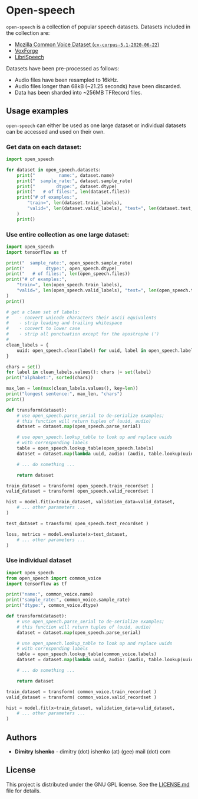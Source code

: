 # Open-speech

`open-speech` is a collection of popular speech datasets. Datasets included in
the collection are:

- [Mozilla Common Voice Dataset (`cv-corpus-5.1-2020-06-22`)](https://voice.mozilla.org/en/datasets)
- [VoxForge](http://www.repository.voxforge1.org/downloads/SpeechCorpus/Trunk/Audio/Main/16kHz_16bit/)
- [LibriSpeech](http://www.openslr.org/12)

Datasets have been pre-processed as follows:

- Audio files have been resampled to 16kHz.
- Audio files longer than 68kB (~21.25 seconds) have been discarded.
- Data has been sharded into ~256MB TFRecord files.

## Usage examples

`open-speech` can either be used as one large dataset or individual datasets can
be accessed and used on their own.

### Get data on each dataset:

```python
import open_speech

for dataset in open_speech.datasets:
    print("         name:", dataset.name)
    print("  sample_rate:", dataset.sample_rate)
    print("        dtype:", dataset.dtype)
    print("   # of files:", len(dataset.files))
    print("# of examples:",
        "train=", len(dataset.train_labels),
        "valid=", len(dataset.valid_labels), "test=", len(dataset.test_labels)
    )
    print()
```

### Use entire collection as one large dataset:

```python
import open_speech
import tensorflow as tf

print("  sample_rate:", open_speech.sample_rate)
print("        dtype:", open_speech.dtype)
print("   # of files:", len(open_speech.files))
print("# of examples:",
    "train=", len(open_speech.train_labels),
    "valid=", len(open_speech.valid_labels), "test=", len(open_speech.test_labels)
)
print()

# get a clean set of labels:
#    - convert unicode characters their ascii equivalents
#    - strip leading and trailing whitespace
#    - convert to lower case
#    - strip all punctuation except for the apostrophe (')
#
clean_labels = {
    uuid: open_speech.clean(label) for uuid, label in open_speech.labels.items()
}

chars = set()
for label in clean_labels.values(): chars |= set(label)
print("alphabet:", sorted(chars))

max_len = len(max(clean_labels.values(), key=len))
print("longest sentence:", max_len, "chars")
print()

def transform(dataset):
    # use open_speech.parse_serial to de-serialize examples;
    # this function will return tuples of (uuid, audio)
    dataset = dataset.map(open_speech.parse_serial)

    # use open_speech.lookup_table to look up and replace uuids
    # with corresponding labels
    table = open_speech.lookup_table(open_speech.labels)
    dataset = dataset.map(lambda uuid, audio: (audio, table.lookup(uuid)))

    # ... do something ...

    return dataset

train_dataset = transform( open_speech.train_recordset )
valid_dataset = transform( open_speech.valid_recordset )

hist = model.fit(x=train_dataset, validation_data=valid_dataset,
    # ... other parameters ...
)

test_dataset = transform( open_speech.test_recordset )

loss, metrics = model.evaluate(x=test_dataset,
    # ... other parameters ...
)
```

### Use individual dataset

```python
import open_speech
from open_speech import common_voice
import tensorflow as tf

print("name:", common_voice.name)
print("sample_rate:", common_voice.sample_rate)
print("dtype:", common_voice.dtype)

def transform(dataset):
    # use open_speech.parse_serial to de-serialize examples;
    # this function will return tuples of (uuid, audio)
    dataset = dataset.map(open_speech.parse_serial)

    # use open_speech.lookup_table to look up and replace uuids
    # with corresponding labels
    table = open_speech.lookup_table(common_voice.labels)
    dataset = dataset.map(lambda uuid, audio: (audio, table.lookup(uuid)))

    # ... do something ...

    return dataset

train_dataset = transform( common_voice.train_recordset )
valid_dataset = transform( common_voice.valid_recordset )

hist = model.fit(x=train_dataset, validation_data=valid_dataset,
    # ... other parameters ...
)
```

## Authors

* **Dimitry Ishenko** - dimitry (dot) ishenko (at) (gee) mail (dot) com

## License

This project is distributed under the GNU GPL license. See the
[LICENSE.md](LICENSE.md) file for details.
